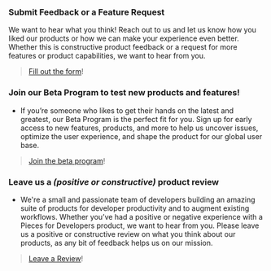 [//]: # (title: Community and Feedback)

### **Submit Feedback** or a Feature Request
We want to hear what you think! Reach out to us and let us know how you liked our products or how we can make your experience even better. Whether this is constructive product feedback or a request for more features or product capabilities, we want to hear from you.
> [Fill out the form](https://getpieces.typeform.com/to/mCjBSIjF?os=9a9bc924-80cf-4f66-b7e8-da6526e0a5d0&user=85d3a788-9617-4a31-862b-bc26c649acca)!

### Join our **Beta Program** to test new products and features!
- If you’re someone who likes to get their hands on the latest and greatest, our Beta Program is the perfect fit for you. Sign up for early access to new features, products, and more to help us uncover issues, optimize the user experience, and shape the product for our global user base.
> [Join the beta program](https://getpieces.typeform.com/to/XGGlUqEI?os=9a9bc924-80cf-4f66-b7e8-da6526e0a5d0&user=85d3a788-9617-4a31-862b-bc26c649acca)!

### Leave us a *(positive or constructive)* product review
- We're a small and passionate team of developers building an amazing suite of products for developer productivity and to augment existing workflows. Whether you’ve had a positive or negative experience with a Pieces for Developers product, we want to hear from you. Please leave us a positive or constructive review on what you think about our products, as any bit of feedback helps us on our mission.
> [Leave a Review](https://plugins.jetbrains.com/plugin/17328-pieces--save-search-share--reuse-code-snippets/reviews)!